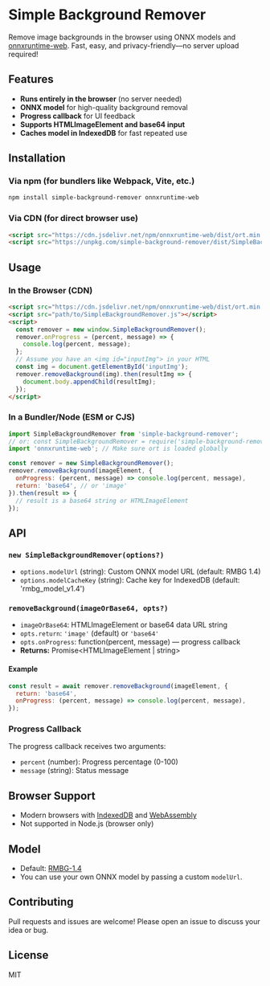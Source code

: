 # Simple Background Remover

Remove image backgrounds in the browser using ONNX models and [onnxruntime-web](https://www.npmjs.com/package/onnxruntime-web). Fast, easy, and privacy-friendly—no server upload required!

## Features
- **Runs entirely in the browser** (no server needed)
- **ONNX model** for high-quality background removal
- **Progress callback** for UI feedback
- **Supports HTMLImageElement and base64 input**
- **Caches model in IndexedDB** for fast repeated use

## Installation

### Via npm (for bundlers like Webpack, Vite, etc.)
```bash
npm install simple-background-remover onnxruntime-web
```

### Via CDN (for direct browser use)
```html
<script src="https://cdn.jsdelivr.net/npm/onnxruntime-web/dist/ort.min.js"></script>
<script src="https://unpkg.com/simple-background-remover/dist/SimpleBackgroundRemover.js"></script>
```

## Usage

### In the Browser (CDN)
```html
<script src="https://cdn.jsdelivr.net/npm/onnxruntime-web/dist/ort.min.js"></script>
<script src="path/to/SimpleBackgroundRemover.js"></script>
<script>
  const remover = new window.SimpleBackgroundRemover();
  remover.onProgress = (percent, message) => {
    console.log(percent, message);
  };
  // Assume you have an <img id="inputImg"> in your HTML
  const img = document.getElementById('inputImg');
  remover.removeBackground(img).then(resultImg => {
    document.body.appendChild(resultImg);
  });
</script>
```

### In a Bundler/Node (ESM or CJS)
```js
import SimpleBackgroundRemover from 'simple-background-remover';
// or: const SimpleBackgroundRemover = require('simple-background-remover');
import 'onnxruntime-web'; // Make sure ort is loaded globally

const remover = new SimpleBackgroundRemover();
remover.removeBackground(imageElement, {
  onProgress: (percent, message) => console.log(percent, message),
  return: 'base64', // or 'image'
}).then(result => {
  // result is a base64 string or HTMLImageElement
});
```

## API

### `new SimpleBackgroundRemover(options?)`
- `options.modelUrl` (string): Custom ONNX model URL (default: RMBG 1.4)
- `options.modelCacheKey` (string): Cache key for IndexedDB (default: 'rmbg_model_v1.4')

### `removeBackground(imageOrBase64, opts?)`
- `imageOrBase64`: HTMLImageElement or base64 data URL string
- `opts.return`: `'image'` (default) or `'base64'`
- `opts.onProgress`: function(percent, message) — progress callback
- **Returns:** Promise<HTMLImageElement | string>

#### Example
```js
const result = await remover.removeBackground(imageElement, {
  return: 'base64',
  onProgress: (percent, message) => console.log(percent, message),
});
```

### Progress Callback
The progress callback receives two arguments:
- `percent` (number): Progress percentage (0-100)
- `message` (string): Status message

## Browser Support
- Modern browsers with [IndexedDB](https://developer.mozilla.org/en-US/docs/Web/API/IndexedDB_API) and [WebAssembly](https://webassembly.org/)
- Not supported in Node.js (browser only)

## Model
- Default: [RMBG-1.4](https://huggingface.co/briaai/RMBG-1.4)
- You can use your own ONNX model by passing a custom `modelUrl`.

## Contributing
Pull requests and issues are welcome! Please open an issue to discuss your idea or bug.

## License
MIT 